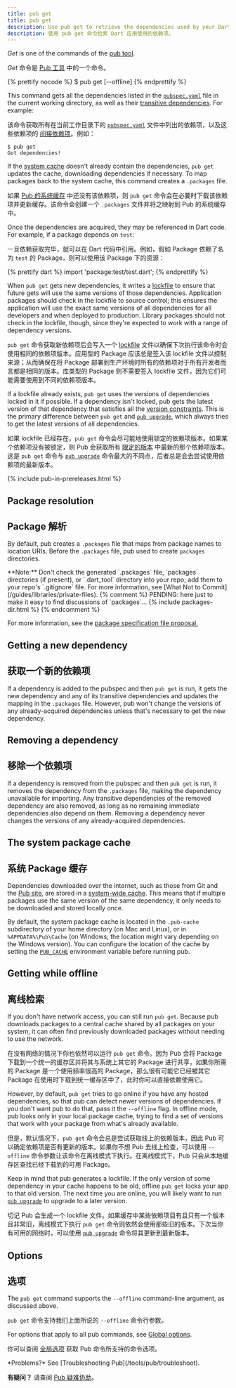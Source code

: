 ```yaml
---
title: pub get
title: pub get
description: Use pub get to retrieve the dependencies used by your Dart application.
description: 使用 pub get 命令检索 Dart 应用使用的依赖项。
---
```


_Get_ is one of the commands of the [pub tool](/tools/pub/cmd).

_Get_ 命令是 [Pub 工具](/tools/pub/cmd) 中的一个命令。

{% prettify nocode %}
$ pub get [--offline]
{% endprettify %}

This command gets all the dependencies listed in the
[`pubspec.yaml`](/tools/pub/pubspec) file in the current working
directory, as well as their
[transitive dependencies](/tools/pub/glossary#transitive-dependency).
For example:

该命令获取所有在当前工作目录下的 [`pubspec.yaml`](/tools/pub/pubspec) 文件中列出的依赖项，以及这些依赖项的 [间接依赖项](/tools/pub/glossary#transitive-dependency)。例如：

```terminal
$ pub get
Got dependencies!
```

If the [system cache](/tools/pub/glossary#system-cache)
doesn't already contain the dependencies, `pub get`
updates the cache,
downloading dependencies if necessary.
To map packages back to the system cache,
this command creates a `.packages` file.

如果 [Pub 的系统缓存](/tools/pub/glossary#system-cache) 中还没有该依赖项，则 `pub get` 命令会在必要时下载该依赖项并更新缓存。该命令会创建一个 `.packages` 文件并将之映射到 Pub 的系统缓存中。

Once the dependencies are acquired, they may be referenced in Dart code.
For example, if a package depends on `test`:

一旦依赖获取完毕，就可以在 Dart 代码中引用。例如，假如 Package 依赖了名为 `test` 的 Package，则可以使用该 Package 下的资源：

{% prettify dart %}
import 'package:test/test.dart';
{% endprettify %}

When `pub get` gets new dependencies, it writes a
[lockfile](/tools/pub/glossary#lockfile) to ensure that future
gets will use the same versions of those dependencies.
Application packages should check in the lockfile to source control;
this ensures the application will use the exact same versions
of all dependencies for all developers and when deployed to production.
Library packages should not check in the lockfile, though, since they're
expected to work with a range of dependency versions.

`pub get` 命令获取新依赖项后会写入一个 [lockfile](/tools/pub/glossary#lockfile) 文件以确保下次执行该命令时会使用相同的依赖项版本。应用型的 Package 应该总是签入该 lockfile 文件以控制来源；从而确保在将 Package 部署到生产环境时所有的依赖项对于所有开发者而言都是相同的版本。库类型的 Package 则不需要签入 lockfile 文件，因为它们可能需要使用到不同的依赖项版本。

If a lockfile already exists, `pub get` uses the versions of dependencies
locked in it if possible. If a dependency isn't locked, pub gets the
latest version of that dependency that satisfies all the [version
constraints](/tools/pub/glossary#version-constraint).
This is the primary difference between `pub get` and
[`pub upgrade`](/tools/pub/cmd/pub-upgrade), which always tries to
get the latest versions of all dependencies.

如果 lockfile 已经存在，`pub get` 命令会尽可能地使用锁定的依赖项版本。如果某个依赖项没有被锁定，则 Pub 会获取所有 [限定的版本](/tools/pub/glossary#version-constraint) 中最新的那个依赖项版本。这是 `pub get` 命令与 [`pub upgrade`](/tools/pub/cmd/pub-upgrade) 命令最大的不同点，后者总是会去尝试使用依赖项的最新版本。

{% include pub-in-prereleases.html %}

## Package resolution

## Package 解析

By default, pub creates a `.packages` file
that maps from package names to location URIs.
Before the `.packages` file, pub used to create `packages` directories.

<aside class="alert alert-info" markdown="1">
**Note:** Don't check the generated `.packages` file,
`packages` directories (if present), or
`.dart_tool` directory into your repo;
add them to your repo's `.gitignore` file.
For more information, see
[What Not to Commit](/guides/libraries/private-files).
{% comment %}
PENDING: here just to make it easy to find discussions of `packages`...
{% include packages-dir.html %}
{% endcomment %}
</aside>

For more information, see the
[package specification file proposal.](https://github.com/lrhn/dep-pkgspec/blob/master/DEP-pkgspec.md#proposal)


## Getting a new dependency

## 获取一个新的依赖项

If a dependency is added to the pubspec and then `pub get` is run,
it gets the new dependency and any of its transitive dependencies and
updates the mapping in the `.packages` file.
However, pub won't change the versions of any already-acquired
dependencies unless that's necessary to get the new dependency.


## Removing a dependency

## 移除一个依赖项

If a dependency is removed from the pubspec and then `pub get` is run,
it removes the dependency from the `.packages` file,
making the dependency unavailable for importing.
Any transitive dependencies of the removed dependency are also removed,
as long as no remaining immediate dependencies also depend on them.
Removing a dependency never changes the versions of any
already-acquired dependencies.


## The system package cache

## 系统 Package 缓存

Dependencies downloaded over the internet, such as those from Git and the
[Pub site]({{site.pub}}), are stored in a
[system-wide cache](/tools/pub/glossary#system-cache).
This means that if multiple packages use the same version of the
same dependency, it only needs to be
downloaded and stored locally once.

By default, the system package cache is located in the `.pub-cache`
subdirectory of your home directory (on Mac and Linux),
or in `%APPDATA%\Pub\Cache` (on Windows;
the location might vary depending on the Windows version).
You can configure the location of the cache by setting the
[`PUB_CACHE`](/tools/pub/environment-variables)
environment variable before running pub.


## Getting while offline

## 离线检索

If you don't have network access, you can still run `pub get`.
Because pub downloads packages to a central cache shared by all packages
on your system, it can often find previously downloaded packages
without needing to use the network.

在没有网络的情况下你也依然可以运行 `pub get` 命令。因为 Pub 会将 Package 下载到一个统一的缓存区并将其与系统上其它的 Package 进行共享，如果你所需的 Package 是一个使用频率很高的 Package，那么很有可能它已经被其它 Package 在使用时下载到统一缓存区中了，此时你可以直接依赖使用它。

However, by default, `pub get` tries to go online if you
have any hosted dependencies,
so that pub can detect newer versions of dependencies.
If you don't want pub to do that, pass it the `--offline` flag.
In offline mode, pub looks only in your local package cache,
trying to find a set of versions that work with your package from what's already
available.

但是，默认情况下，`pub get` 命令会总是尝试获取线上的依赖版本，因此 Pub 可以确定依赖项是否有更新的版本。如果你不想 Pub 去线上检查，可以使用 `--offline` 命令参数让该命令在离线模式下执行。在离线模式下，Pub 只会从本地缓存区查找已经下载到的可用 Package。

Keep in mind that pub generates a lockfile. If the
only version of some dependency in your cache happens to be old,
offline `pub get` locks your app to that old version.
The next time you are online, you will likely want to
run [`pub upgrade`](/tools/pub/cmd/pub-upgrade) to upgrade to a later version.

切记 Pub 会生成一个 lockfile 文件。如果缓存中某些依赖项目有且只有一个版本且非常旧，离线模式下执行 `pub get` 命令则依然会使用那些旧的版本。下次当你有可用的网络时，可以使用 [`pub upgrade`](/tools/pub/cmd/pub-upgrade) 命令将其更新到最新版本。

## Options

## 选项

The `pub get` command supports the `--offline`
command-line argument, as discussed above.

`pub get` 命令支持我们上面所说的 `--offline` 命令行参数。

For options that apply to all pub commands, see
[Global options](/tools/pub/cmd#global-options).

你可以查阅 [全局选项](/tools/pub/cmd#global-options) 获取 Pub 命令所支持的命令选项。

<aside class="alert alert-info" markdown="1">
*Problems?*
See [Troubleshooting Pub](/tools/pub/troubleshoot).

**有疑问？**
请查阅 [Pub 疑难协助](/tools/pub/troubleshoot)。
</aside>
